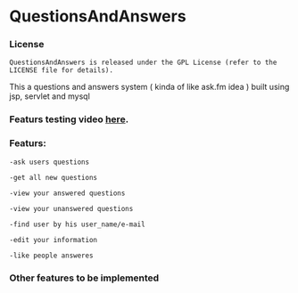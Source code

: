 # QuestionsAndAnswers

### License

    QuestionsAndAnswers is released under the GPL License (refer to the LICENSE file for details).
    
This a questions and answers system ( kinda of like ask.fm idea ) built using jsp, servlet and mysql 

### Featurs testing video [here](https://youtu.be/ohiUnRmPHTs).

### Featurs:
    
    -ask users questions
    
    -get all new questions
    
    -view your answered questions
    
    -view your unanswered questions
    
    -find user by his user_name/e-mail
    
    -edit your information
    
    -like people answeres
  
  ### Other features to be implemented

